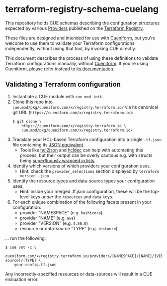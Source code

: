# terraform-registry-schema-cuelang

This repository holds CUE schemas describing the configuration structures expected by various [Providers](https://developer.hashicorp.com/terraform/language/providers) published on the [Terraform Registry](https://registry.terraform.io).

These files are designed and intended for use with [Cueniform](https://www.cueniform.com), but you're welcome to use them to validate your Terraform configurations independently, without using that tool, by invoking CUE directly.

This document describes the process of using these definitions to validate Terraform configurations manually, without [Cueniform](https://www.cueniform.com). If you're using Cueniform, please refer instead to [its documentation](https://www.cueniform.com/docs).

## Validating a Terraform configuration

1. Instantiate a CUE module with `cue mod init`.
1. Clone this repo into `cue.mod/pkg/cueniform.com/x/registry.terraform.io/` via its canonical git URL (`https://cueniform.com/x/registry.terraform.io`):
   ```
   $ git clone \
       https://cueniform.com/x/registry.terraform.io \
       cue.mod/pkg/cueniform.com/x/registry.terraform.io/
   ```
1. Translate your HCL-based Terraform configuration into a single `.tf.json` file containing its [JSON equivalent](https://developer.hashicorp.com/terraform/language/syntax/json).
   - Tools like [hcl2json](https://github.com/tmccombs/hcl2json) and [hcldec](https://github.com/hashicorp/hcl/tree/main/cmd/hcldec) can help with automating this process, but their output can be overly cautious e.g. with structs being [superfluously wrapped in lists](https://github.com/tmccombs/hcl2json/issues/21).
1. Identify which versions of which providers your configuration uses.
   - Hint: check the `provider_selections` section displayed by `terraform version -json`
1. Identify the resource types and data-source types your configuration uses.
   - Hint: inside your merged .tf.json configuration, these will be the top-level keys *under* the `resources` and `data` keys.
1. For each unique combination of the following facets present in your configuration:
   - provider "NAMESPACE" (e.g. `hashicorp`)
   - provider "NAME" (e.g. `aws`)
   - provider "VERSION" (e.g. `4.50.0`)
   - resource or data-source "TYPE" (e.g. `instance`)

... run the following:

```
$ cue vet -c \
    cueniform.com/x/registry.terraform.io/providers/[NAMESPACE]/[NAME]/[VERSION]/(resource|data-source)/[TYPE] \
    your-config.tf.json
```

Any incorrectly-specified resources or data-sources will result in a CUE evaluation error.

